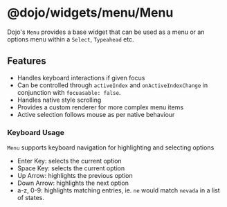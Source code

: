 # @dojo/widgets/menu/Menu

Dojo's `Menu` provides a base widget that can be used as a menu or an options menu within a `Select`, `Typeahead` etc.

## Features

- Handles keyboard interactions if given focus
- Can be controlled through `activeIndex` and `onActiveIndexChange` in conjunction with `focuasable: false`.
- Handles native style scrolling
- Provides a custom renderer for more complex menu items
- Active selection follows mouse as per native behaviour

### Keyboard Usage

`Menu` supports keyboard navigation for highlighting and selecting options

- Enter Key: selects the current option
- Space Key: selects the current option
- Up Arrow: highlights the previous option
- Down Arrow: highlights the next option
- a-z, 0-9: highlights matching entries, ie. `ne` would match `nevada` in a list of states.
